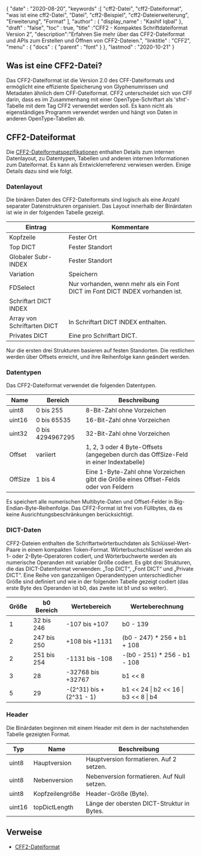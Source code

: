 {
  "date" : "2020-08-20",
  "keywords" :[ "cff2-Datei", "cff2-Dateiformat", "was ist eine cff2-Datei", "Datei", "cff2-Beispiel", "cff2-Dateierweiterung", "Erweiterung", "Format" ],
  "author" : {
    "display_name" : "Kashif Iqbal"
},
  "draft" : "false",
  "toc" : true,
  "title" :"CFF2 - Kompaktes Schriftdateiformat Version 2",
  "description":"Erfahren Sie mehr über das CFF2-Dateiformat und APIs zum Erstellen und Öffnen von CFF2-Dateien.",
  "linktitle" : "CFF2",
  "menu" : {
    "docs" : {
      "parent" : "font"
}
},
  "lastmod" : "2020-10-21"
}

## Was ist eine CFF2-Datei?

Das CFF2-Dateiformat ist die Version 2.0 des CFF-Dateiformats und ermöglicht eine effiziente Speicherung von Glyphenumrissen und Metadaten ähnlich dem CFF-Dateiformat. CFF2 unterscheidet sich von CFF darin, dass es im Zusammenhang mit einer OpenType-Schriftart als 'sfnt'-Tabelle mit dem Tag CFF2 verwendet werden soll. Es kann nicht als eigenständiges Programm verwendet werden und hängt von Daten in anderen OpenType-Tabellen ab.

## CFF2-Dateiformat

Die [CFF2-Dateiformatspezifikationen](https://learn.microsoft.com/en-us/typography/opentype/spec/cff2) enthalten Details zum internen Datenlayout, zu Datentypen, Tabellen und anderen internen Informationen zum Dateiformat. Es kann als Entwicklerreferenz verwiesen werden. Einige Details dazu sind wie folgt.

### Datenlayout

Die binären Daten des CFF2-Dateiformats sind logisch als eine Anzahl separater Datenstrukturen organisiert. Das Layout innerhalb der Binärdaten ist wie in der folgenden Tabelle gezeigt.

|Eintrag |Kommentare|
---|---|
|Kopfzeile |Fester Ort|
|Top DICT| Fester Standort|
|Globaler Subr-INDEX| Fester Standort|
|Variation |Speichern|
|FDSelect |Nur vorhanden, wenn mehr als ein Font DICT im Font DICT INDEX vorhanden ist.|
|Schriftart DICT INDEX ||
|Array von Schriftarten DICT| In Schriftart DICT INDEX enthalten.|
|Privates DICT| Eine pro Schriftart DICT.|

Nur die ersten drei Strukturen basieren auf festen Standorten. Die restlichen werden über Offsets erreicht, und ihre Reihenfolge kann geändert werden.

### Datentypen

Das CFF2-Dateiformat verwendet die folgenden Datentypen.

|Name |Bereich |Beschreibung|
---|---|---|
|uint8 |0 bis 255 |8-Bit-Zahl ohne Vorzeichen|
|uint16 |0 bis 65535| 16-Bit-Zahl ohne Vorzeichen|
|uint32 |0 bis 4294967295| 32-Bit-Zahl ohne Vorzeichen|
|Offset |variiert| 1, 2, 3 oder 4 Byte-Offsets (angegeben durch das OffSize-Feld in einer Indextabelle)|
|OffSize |1 bis 4| Eine 1-Byte-Zahl ohne Vorzeichen gibt die Größe eines Offset-Felds oder von Feldern| an

Es speichert alle numerischen Multibyte-Daten und Offset-Felder in Big-Endian-Byte-Reihenfolge. Das CFF2-Format ist frei von Füllbytes, da es keine Ausrichtungsbeschränkungen berücksichtigt.

### DICT-Daten

CFF2-Dateien enthalten die Schriftartwörterbuchdaten als Schlüssel-Wert-Paare in einem kompakten Token-Format. Wörterbuchschlüssel werden als 1- oder 2-Byte-Operatoren codiert, und Wörterbuchwerte werden als numerische Operanden mit variabler Größe codiert. Es gibt drei Strukturen, die das DICT-Datenformat verwenden: „Top DICT“, „Font DICT“ und „Private DICT“. Eine Reihe von ganzzahligen Operandentypen unterschiedlicher Größe sind definiert und wie in der folgenden Tabelle gezeigt codiert (das erste Byte des Operanden ist b0, das zweite ist b1 und so weiter).

|Größe |b0 Bereich |Wertebereich |Werteberechnung|
---|---|---|---|
|1 |32 bis 246| -107 bis +107 |b0 - 139|
|2 |247 bis 250| +108 bis +1131 |(b0 - 247) * 256 + b1 + 108|
|2 |251 bis 254| -1131 bis -108| -(b0 - 251) * 256 - b1 - 108|
|3 |28| -32768 bis +32767| b1 << 8 | b2|
|5 |29| -(2^31) bis +(2^31 - 1)| b1 << 24 \| b2 << 16 \| b3 << 8 \| b4|

### Header

Die Binärdaten beginnen mit einem Header mit dem in der nachstehenden Tabelle gezeigten Format.

|Typ |Name |Beschreibung|
---|---|---|
|uint8| Hauptversion| Hauptversion formatieren. Auf 2 setzen.|
|uint8| Nebenversion| Nebenversion formatieren. Auf Null setzen.|
|uint8| Kopfzeilengröße| Header-Größe (Byte).|
|uint16| topDictLength| Länge der obersten DICT-Struktur in Bytes.|

## Verweise

* [CFF2-Dateiformat](https://learn.microsoft.com/en-us/typography/opentype/spec/cff2)

